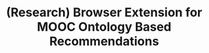 ---
title: (Research) Browser Extension for MOOC Ontology Based Recommendations

excerpt: Developed a Chrome browser extension that scrapes usage data such as content watched, revisits, time spent, score on an item anonymously from MOOC platforms. Also displays recommendations using interactive pop-ups, fetched from the server. The front end of the extension employs jQuery and Rest APIs while the backend is hosted on GCP App Engine running NodeJS. The extension collects data submissions from multiple users effectively and automatically. Also developed the Python scripts for analyzing the data collected and stored on Cloud SQL and Firestore and generating results as per the methodology defined by fellow researcher

iframe: https://res.cloudinary.com/dosluptl1/image/upload/v1625377475/extension_jegkdp.gif
 
demo: http://dx.doi.org/10.3991/ijet.v16i12.21789

src: https://github.com/anshabhi/chrome-coursera-extension

info:
  idea: The main idea was to make some verlet simulated ropes and connect them to the rang slider's thumb and let them sway
  tech: [Javascript, Canvas]
  links:
    - [ On Codepen, https://codepen.io/anuraghazra/pen/agKJEd ]
    - [ Verly.js - Physics engine that it uses, https://github.com/anuraghazra/Verly.js ]
    - [ Article at DataGenetic | Verlet Simulation , https://datagenetics.com/blog/july22018/index.html]
---